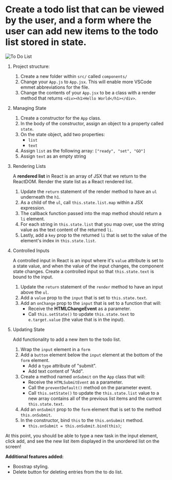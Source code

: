 # Create a todo list that can be viewed by the user, and a form where the user can add new items to the todo list stored in state.

![To Do List](/ReactStateAndPropsToDoList.png?raw=true "To Do List")

1. Project structure:
    1. Create a new folder within `src/` called `components/`
    1. Change your `App.js` to `App.jsx`. This will enable more VSCode emmet abbreviations for the file.
    1. Change the contents of your `App.jsx` to be a class with a render method that returns `<div><h1>Hello World</h1></div>`.
1. Managing State
    1. Create a constructor for the `App` class.
    1. In the body of the constructor, assign an object to a property called `state`.
    1. On the state object, add two properties:
        - `list`
        - `text`
    1. Assign `list` as the following array: `["ready", "set", "GO"]`
    1. Assign `text` as an empty string
1. Rendering Lists
    
    A __rendered list__ in React is an array of JSX that we return to the ReactDOM. Render the state list as a React rendered list.
    1. Update the `return` statement of the render method to have an `ul` underneath the `h1`.
    1. As a child of the `ul`, call `this.state.list.map` within a JSX expression.
    1. The callback function passed into the map method should return a `li` element.
    1. For each string in `this.state.list` that you map over, use the string value as the text content of the returned `li`.
    1. Lastly, add a `key` prop to the returned `li` that is set to the value of the element's index in `this.state.list`.
1. Controlled Inputs 
    
    A controlled input in React is an input where it's `value` attribute is set to a state value, and when the value of the input changes, the component state changes. Create a controlled input so that `this.state.text` is bound to the input.
    1. Update the `return` statement of the `render` method to have an input above the `ul`.
    1. Add a `value` prop to the `input` that is set to `this.state.text`.
    1. Add an `onChange` prop to the `input` that is set to a function that will:
        - Receive the __HTMLChangeEvent__ as a parameter.
        - Call `this.setState()` to update `this.state.text` to `e.target.value` (the value that is in the input).
1. Updating State

    Add functionality to add a new item to the todo list.
    1. Wrap the `input` element in a `form`
    1. Add a `button` element below the `input` element at the bottom of the `form` element.
        - Add a `type` attribute of "submit".
        - Add text content of "Add".
    1. Create a method named `onSubmit` on the `App` class that will:
         - Receive the `HTMLSubmitEvent` as a parameter.
         - Call the `preventDefault()` method on the parameter event.
         - Call `this.setState()` to update the `this.state.list` value to a new array contains all of the previous list items and the current `this.state.text`.
    1. Add an `onSubmit` prop to the `form` element that is set to the method `this.onSubmit`.
    1. In the constructor, bind `this` to the `this.onSubmit` method.
        - `this.onSubmit = this.onSubmit.bind(this)`;

At this point, you should be able to type a new task in the input element, click add, and see the new list item displayed in the unordered list on the screen!

__Additional features added:__
- Boostrap styling.
- Delete button for deleting entries from the to do list.

